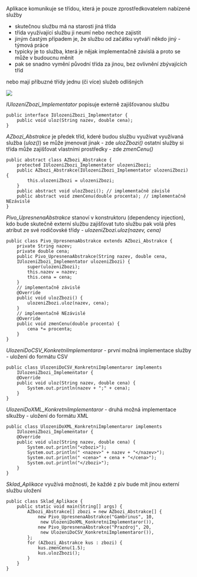 Aplikace komunikuje se třídou, která je pouze zprostředkovatelem nabízené služby
- skutečnou službu má na starosti jiná třída
- třída využívající službu ji neumí nebo nechce zajistit
 - jiným častým případem je, že službu od začátku vytváří někdo jiný - týmová práce
- typicky je to služba, která je nějak implementačně závislá a proto se může v budoucnu měnit
 - pak se snadno vymění původní třída za jinou, bez ovlivnění zbývajících tříd

nebo mají příbuzné třídy jednu (či více) služeb odlišných

![](../uploads/category/navrhove-vzory/most/attachments/most_tutorial.png)

_IUlozeniZbozi\_Implementator_ popisuje externě zajišťovanou službu

```
public interface IUlozeniZbozi_Implementator {
    public void uloz(String nazev, double cena);
}
```

_AZbozi\_Abstrakce_ je předek tříd, kderé budou službu využívat
využívaná služba (_uloz()_) se může jmenovat jinak - zde _ulozZbozi()_
ostatní služby si třída může zajišťovat vlastními prostředky - zde _zmenCenu()_

```
public abstract class AZbozi_Abstrakce {
    protected IUlozeniZbozi_Implementator ulozeniZbozi;
    public AZbozi_Abstrakce(IUlozeniZbozi_Implementator ulozeniZbozi) {
        this.ulozeniZbozi = ulozeniZbozi;
    }
    public abstract void ulozZbozi(); // implementačně závislé
    public abstract void zmenCenu(double procenta); // implementačně NEzávislé
}
```

_Pivo\_UpresnenaAbstrakce_ stanoví v konstruktoru (dependency injection), kdo bude skutečně externí službu zajišťovat
tuto službu pak volá přes atribut ze své rodičovské třídy - _ulozeniZbozi.uloz(nazev, cena)_

```
public class Pivo_UpresnenaAbstrakce extends AZbozi_Abstrakce {
    private String nazev;
    private double cena;
    public Pivo_UpresnenaAbstrakce(String nazev, double cena,
    IUlozeniZbozi_Implementator ulozeniZbozi) {
        super(ulozeniZbozi);
        this.nazev = nazev;
        this.cena = cena;
    }
    // implementačně závislé
    @Override
    public void ulozZbozi() {
        ulozeniZbozi.uloz(nazev, cena);
    }
    // implementačně NEzávislé
    @Override
    public void zmenCenu(double procenta) {
        cena *= procenta;
    }
}
```

_UlozeniDoCSV\_KonkretniImplementaror_ - první možná implementace služby - uložení do formátu CSV

```
public class UlozeniDoCSV_KonkretniImplementaror implements
    IUlozeniZbozi_Implementator {
    @Override
    public void uloz(String nazev, double cena) {
        System.out.println(nazev + ";" + cena);
    }
}
```

_UlozeniDoXML\_KonkretniImplementaror_ - druhá možná implementace slkužby - uložení do formátu XML

```
public class UlozeniDoXML_KonkretniImplementaror implements
    IUlozeniZbozi_Implementator {
    @Override
    public void uloz(String nazev, double cena) {
        System.out.println("<zbozi>");
        System.out.println(" <nazev>" + nazev + "</nazev>");
        System.out.println(" <cena>" + cena + "</cena>");
        System.out.println("</zbozi>");
    }
}
```

_Sklad\_Aplikace_ využívá možnosti, že každé z piv bude mít jinou externí službu uložení

```
public class Sklad_Aplikace {
    public static void main(String[] args) {
        AZbozi_Abstrakce[] zbozi = new AZbozi_Abstrakce[] {
            new Pivo_UpresnenaAbstrakce("Gambrinus", 10,
             new UlozeniDoXML_KonkretniImplementaror()),
            new Pivo_UpresnenaAbstrakce("Prazdroj", 20,
             new UlozeniDoCSV_KonkretniImplementaror()),
        };
        for (AZbozi_Abstrakce kus : zbozi) {
            kus.zmenCenu(1.5);
            kus.ulozZbozi();
        }
    }
}
```